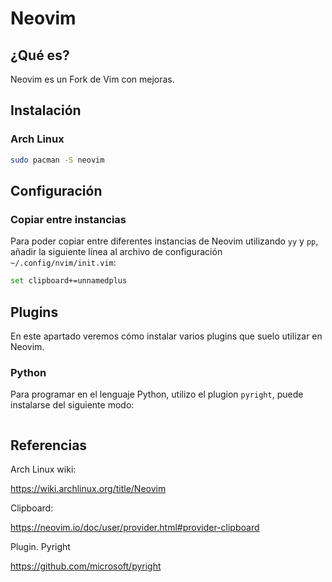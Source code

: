 # Neovim

## ¿Qué es?

Neovim es un Fork de Vim con mejoras.

## Instalación

### Arch Linux

```bash
sudo pacman -S neovim
```

## Configuración

### Copiar entre instancias

Para poder copiar entre diferentes instancias de Neovim utilizando `yy` y `pp`, añadir la siguiente línea al archivo de configuración `~/.config/nvim/init.vim`:

```bash
set clipboard+=unnamedplus
```

## Plugins

En este apartado veremos cómo instalar varios plugins que suelo utilizar en Neovim.

### Python

Para programar en el lenguaje Python, utilizo el plugion `pyright`, puede instalarse del siguiente modo:

```bash
```

## Referencias

Arch Linux wiki:

<https://wiki.archlinux.org/title/Neovim>

Clipboard:

<https://neovim.io/doc/user/provider.html#provider-clipboard>

Plugin. Pyright

<https://github.com/microsoft/pyright>

